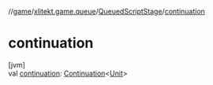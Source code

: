 //[game](../../../index.md)/[xlitekt.game.queue](../index.md)/[QueuedScriptStage](index.md)/[continuation](continuation.md)

# continuation

[jvm]\
val [continuation](continuation.md): [Continuation](https://kotlinlang.org/api/latest/jvm/stdlib/kotlin.coroutines/-continuation/index.html)&lt;[Unit](https://kotlinlang.org/api/latest/jvm/stdlib/kotlin/-unit/index.html)&gt;
